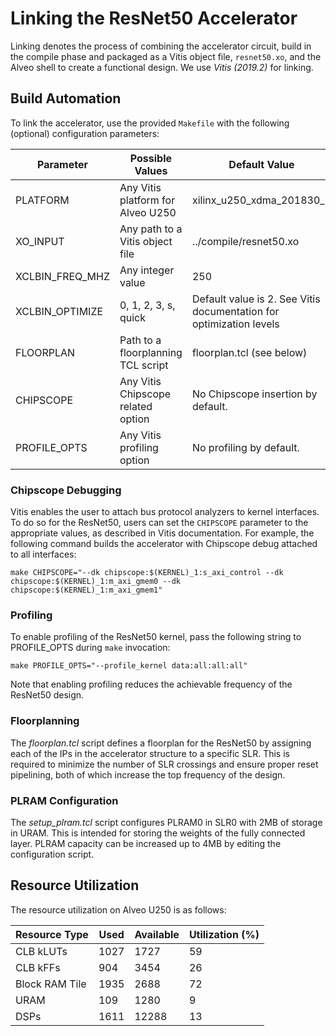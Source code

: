 # Linking the ResNet50 Accelerator

Linking denotes the process of combining the accelerator circuit, build in the compile phase and packaged as a Vitis object file, `resnet50.xo`, and the Alveo shell to create a functional design.
We use *Vitis (2019.2)* for linking.

## Build Automation

To link the accelerator, use the provided `Makefile` with the following (optional) configuration parameters:

Parameter         | Possible Values                    | Default Value
----------------- | -----------------                  | -----------------
PLATFORM          | Any Vitis platform for Alveo U250  | xilinx_u250_xdma_201830_2
XO_INPUT          | Any path to a Vitis object file    | ../compile/resnet50.xo
XCLBIN_FREQ_MHZ   | Any integer value                  | 250
XCLBIN_OPTIMIZE   | 0, 1, 2, 3, s, quick               | Default value is 2. See Vitis documentation for optimization levels
FLOORPLAN         | Path to a floorplanning TCL script | floorplan.tcl (see below)
CHIPSCOPE         | Any Vitis Chipscope related option | No Chipscope insertion by default.
PROFILE_OPTS      | Any Vitis profiling option         | No profiling by default.

### Chipscope Debugging

Vitis enables the user to attach bus protocol analyzers to kernel interfaces. To do so for the ResNet50, users can set the `CHIPSCOPE` parameter to the appropriate values, as described in Vitis documentation.
For example, the following command builds the accelerator with Chipscope debug attached to all interfaces:

```
make CHIPSCOPE="--dk chipscope:$(KERNEL)_1:s_axi_control --dk chipscope:$(KERNEL)_1:m_axi_gmem0 --dk chipscope:$(KERNEL)_1:m_axi_gmem1"
```

### Profiling

To enable profiling of the ResNet50 kernel, pass the following string to PROFILE_OPTS during `make` invocation:

```
make PROFILE_OPTS="--profile_kernel data:all:all:all"
```

Note that enabling profiling reduces the achievable frequency of the ResNet50 design.

### Floorplanning

The *floorplan.tcl* script defines a floorplan for the ResNet50 by assigning each of the IPs in the accelerator structure to a specific SLR.
This is required to minimize the number of SLR crossings and ensure proper reset pipelining, both of which increase the top frequency of the design.

### PLRAM Configuration

The *setup_plram.tcl* script configures PLRAM0 in SLR0 with 2MB of storage in URAM. This is intended for storing the weights of the fully connected layer. PLRAM capacity can be increased up to 4MB by editing the configuration script. 

## Resource Utilization

The resource utilization on Alveo U250 is as follows:

Resource Type              |  Used  | Available | Utilization (%) 
---------------------------|--------|-----------|----------------
CLB kLUTs                  |   1027 |      1727 | 59 
CLB kFFs                   |    904 |      3454 | 26 
Block RAM Tile             |   1935 |      2688 | 72 
URAM                       |    109 |      1280 | 9 
DSPs                       |   1611 |     12288 | 13 
